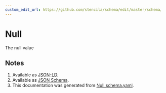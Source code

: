 ```yaml
---
custom_edit_url: https://github.com/stencila/schema/edit/master/schema/Null.schema.yaml
---
```


# Null

The null value

## Notes

1.  Available as [JSON-LD](https://schema.stenci.la/Null.jsonld).
2.  Available as [JSON Schema](https://schema.stenci.la/v1/Null.schema.json).
3.  This documentation was generated from [Null.schema.yaml](https://github.com/stencila/schema/blob/master/schema/Null.schema.yaml).
